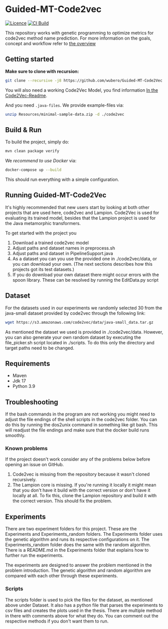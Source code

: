 # Guided-MT-Code2vec
[![Licence](https://img.shields.io/github/license/ciselab/lampion?color=purple)](https://img.shields.io/github/license/ciselab/lampion?color=purple)
[![CI Build](https://github.com/ciselab/Guided-MT-Code2Vec/actions/workflows/Build.yml/badge.svg)](https://github.com/ciselab/Guided-MT-Code2Vec/actions/workflows/Build.yml) 

This repository works with genetic programming to optimize metrics for code2vec method name prediction.
For more information on the goals, concept and workflow refer to [the overview](./Resources/OVERVIEW.md)

## Getting started

**Make sure to clone with recursion:**

```sh
git clone --recursive -j8 https://github.com/wubero/Guided-MT-Code2Vec.git
```

You will also need a working Code2Vec Model, you find information [In the Code2Vec-Readme](./code2vec/README.md).

And you need `.java-files`. We provide example-files via: 

```sh 
unzip Resources/minimal-sample-data.zip -d ./code2vec
```

## Build & Run

To build the project, simply do:

```sh
mvn clean package verify
```

We *recommend to use Docker* via:

```sh 
docker-compose up --build
```

This should run everything with a simple configuration.

## Running Guided-MT-Code2Vec

It's highly recommended that new users start by looking at both other projects that are used here, code2vec and Lampion.
Code2Vec is used for evaluating its trained model, besides that the Lampion project is used for the Java metamorphic transformers.

To get started with the project you

1. Download a trained code2vec model
2. Adjust paths and dataset names in preprocess.sh
3. Adjust paths and dataset in PipelineSupport.java
4. As a dataset you can you use the provided one in ./code2vec/data, or you can download your own. (The next sections describes how this projects got its test datasets.)
5. If you do download your own dataset there might occur errors with the spoon library. These can be resolved by running the EditData.py script

## Dataset

For the datasets used in our experiments we randomly selected 30 from the java-small dataset provided by code2vec
through the following link: 

```sh
wget https://s3.amazonaws.com/code2vec/data/java-small_data.tar.gz
```

As mentioned the dataset we used is provided in ./code2vec/data. However, you can also generate your own random dataset
by executing the file_picker.sh script located in ./scripts. To do this only the directory and target paths need to be changed.

## Requirements

- Maven
- Jdk 17
- Python 3.9

## Troubleshooting
If the bash commands in the program are not working you might need to adjust the file endings of 
the shell scripts in the code2vec folder. You can do this by running the dos2unix command in 
something like git bash. This will readjust the file endings and make sure that the docker build 
runs smoothly.

### Known problems
If the project doesn't work consider any of the problems below before opening an issue on GitHub.

1. Code2vec is missing from the repository because it wasn't cloned recursively.
2. The Lampion core is missing. If you're running it locally it might mean that you don't have it build with the correct version or don't have it 
   locally at all. To fix this, clone the Lampion repository and build it with the correct version. This should fix the problem.

## Experiments
There are two experiment folders for this project. These are the Experiments and Experiments_random folders. The Experiments folder uses the 
genetic algorithm and runs its respective configurations on it. The Experiments_random folder does the same with the random algorithm. There is a 
README.md in the Experiments folder that explains how to further run the experiments.

The experiments are designed to answer the problem mentioned in the problem introduction. The genetic algorithm and random algorithm are compared 
with each other through these experiments. 

### Scripts
The scripts folder is used to pick the files for the dataset, as mentioned above under Dataset. It also has a python file that parses the 
experiments to csv files and creates the plots used in the thesis. There are multiple method in there with comments above for what they do. You 
can comment out the respective methods if you don't want them to run.
